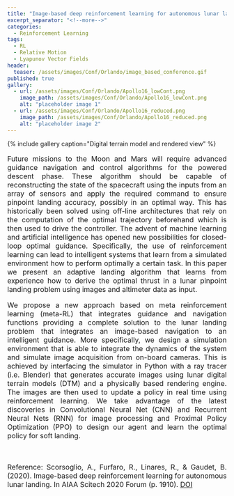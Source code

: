 ```yaml
---
title: "Image-based deep reinforcement learning for autonomous lunar landing"
excerpt_separator: "<!--more-->"
categories:
  - Reinforcement Learning
tags:
  - RL
  - Relative Motion
  - Lyapunov Vector Fields
header:
  teaser: /assets/images/Conf/Orlando/image_based_conference.gif
published: true
gallery:
  - url: /assets/images/Conf/Orlando/Apollo16_lowCont.png
    image_path: /assets/images/Conf/Orlando/Apollo16_lowCont.png
    alt: "placeholder image 1"
  - url: /assets/images/Conf/Orlando/Apollo16_reduced.png
    image_path: /assets/images/Conf/Orlando/Apollo16_reduced.png
    alt: "placeholder image 2"
---
```


{% include gallery caption="Digital terrain model and rendered view" %}

<div style="text-align: justify;">

<font size="3">


Future missions to the Moon and Mars will require advanced guidance navigation and control algorithms for the powered descent phase. These algorithm should be capable of reconstructing the state of the spacecraft using the inputs from an array of sensors and apply the required command to ensure pinpoint landing accuracy, possibly in an optimal way. This has historically been solved using off-line architectures that rely on the computation of the optimal trajectory beforehand which is then used to drive the controller. The advent of machine learning and artificial intelligence has opened new possibilities for closed-loop optimal guidance. Specifically, the use of reinforcement learning can lead to intelligent systems that learn from a simulated environment how to perform optimally a certain task. In this paper we present an adaptive landing algorithm that learns from experience how to derive the optimal thrust in a lunar pinpoint landing problem using images and altimeter data as input.

We propose a new approach based on meta reinforcement learning (meta-RL) that integrates guidance and navigation functions providing a complete solution to the lunar landing problem that integrates an image-based navigation to an intelligent guidance. More specifically, we design a simulation environment that is able to integrate the dynamics of the system and simulate image acquisition from on-board cameras. This is achieved by interfacing the simulator in Python with a ray tracer (i.e. Blender) that generates accurate images using lunar digital terrain models (DTM) and a physically based rendering engine. The images are then used to update a policy in real time using reinforcement learning. We take advantage of the latest discoveries in Convolutional Neural Net (CNN) and Recurrent Neural Nets (RNN) for image processing and Proximal Policy Optimization (PPO) to design our agent and learn the optimal policy for soft landing.

<!-- {% include figure image_path="/assets/images/Conf/Orlando/Apollo16_lowCont.png" caption="DTM" %}

{% include figure image_path="/assets/images/Conf/Orlando/Apollo16_reduced.png" caption="Render" %} -->

<p><br></p>


Reference:
Scorsoglio, A., Furfaro, R., Linares, R., & Gaudet, B. (2020). Image-based deep reinforcement learning for autonomous lunar landing. In AIAA Scitech 2020 Forum (p. 1910). <a href="http://dx.doi.org/10.2514/6.2020-1910">DOI</a>

</font>
</div>